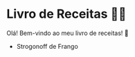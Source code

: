 # Livro de Receitas :man_cook:

Olá!
Bem-vindo ao meu livro de receitas! :cookie:

- Strogonoff de Frango